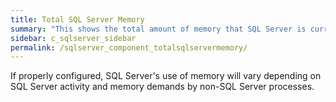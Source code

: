 ```yaml
---
title: ﻿Total SQL Server Memory
summary: "This shows the total amount of memory that SQL Server is currently using."
sidebar: c_sqlserver_sidebar
permalink: /sqlserver_component_totalsqlservermemory/
---
```



If properly configured, SQL Server's use of memory will vary depending on SQL Server activity and memory demands by non-SQL Server processes.
